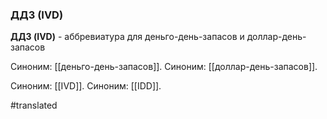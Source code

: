 ### ДДЗ (IVD)

**ДДЗ (IVD)** - аббревиатура для деньго-день-запасов и доллар-день-запасов

Синоним: [[деньго-день-запасов]].
Синоним: [[доллар-день-запасов]].

Синоним: [[IVD]].
Синоним: [[IDD]].

#translated
